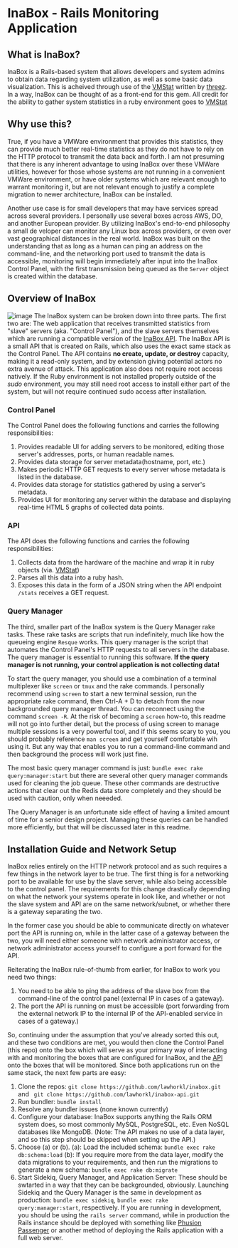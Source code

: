 # InaBox - Rails Monitoring Application

## What is InaBox?
InaBox is a Rails-based system that allows developers and system admins to obtain data regarding system utilization, as well as some basic data visualization. This is acheived through use of the [VMStat](https://github.com/threez/ruby-vmstat) written by [threez](https://github.com/threez). In a way, InaBox can be thought of as a front-end for this gem. All credit for the ability to gather system statistics in a ruby environment goes to [VMStat](https://github.com/threez/ruby-vmstat)

## Why use this?
True, if you have a VMWare environment that provides this statistics, they can provide much better real-time statistics as they do not have to rely on the HTTP protocol to transmit the data back and forth. I am not presuming that there is any inherent advantage to using InaBox over these VMWare utilities, however for those whose systems are not running in a convenient VMWare environment, or have older systems which are relevant enough to warrant monitoring it, but are not relevant enough to justify a complete migration to newer architecture, InaBox can be installed.

Another use case is for small developers that may have services spread across several providers. I personally use several boxes across AWS, DO, and another European provider. By utilizing InaBox's end-to-end philosophy a small de veloper can monitor any Linux box across providers, or even over vast geographical distances in the real world. InaBox was built on the understanding that as long as a human can ping an address on the command-line, and the networking port used to transmit the data is accessible, monitoring will begin immediately after input into the InaBox Control Panel, with the first transmission being queued as the `Server` object is created within the database.

## Overview of InaBox
![image](https://user-images.githubusercontent.com/12615997/43338936-e0bad144-91a5-11e8-89cb-5589e6bb20fd.png)
The InaBox system can be broken down into three parts. The first two are: The web application that receives transmitted statistics from "slave" servers (aka. "Control Panel"), and the slave servers themselves which are running a compatible version of the [InaBox API](). The InaBox API is a small API that is created on Rails, which also uses the exact same stack as the Control Panel. The API contains __no create, update, or destroy__ capacity, making it a read-only system, and by extension giving potential actors no extra avenue of attack. This application also does not require root access natively. If the Ruby environment is not installed properly outside of the _sudo_ environment, you may still need root access to install either part of the system, but will not require continued sudo access after installation.

### Control Panel
The Control Panel does the following functions and carries the following responsibilities:
1. Provides readable UI for adding servers to be monitored, editing those server's addresses, ports, or human readable names. 
2. Provides data storage for server metadata(hostname, port, etc.)
3. Makes periodic HTTP GET requests to every server whose metadata is listed in the database.
4. Provides data storage for statistics gathered by using a server's metadata.
5. Provides UI for monitoring any server within the database and displaying real-time HTML 5 graphs of collected data points.

### API
The API does the following functions and carries the following responsibilities:
1. Collects data from the hardware of the machine and wrap it in ruby objects (via. [VMStat](https://github.com/threez/ruby-vmstat))
2. Parses all this data into a ruby hash.
3. Exposes this data in the form of a JSON string when the API endpoint `/stats` receives a GET request.

### Query Manager
The third, smaller part of the InaBox system is the Query Manager rake tasks. These rake tasks are scripts that run indefinitely, much like how the queueing engine `Resque` works. This query manager is the script that automates the Control Panel's HTTP requests to all servers in the database. The query manager is essential to running this software. __If the query manager is not running, your control application is not collecting data!__

To start the query manager, you should use a combination of a terminal multiplexer like `screen` or `tmux` and the rake commands. I personally recommend using `screen` to start a new terminal session, run the appropriate rake command, then Ctrl-A + D to detach from the now backgrounded query manager thread. You can reconnect using the command `screen -R`. At the risk of becoming a `screen` how-to, this readme will not go into further detail, but the process of using screen to manage multiple sessions is a very powerful tool, and if this seems scary to you, you should probably reference `man screen` and get yourself comfortable wih using it. But any way that enables you to run a command-line command and then background the process will work just fine.

The most basic query manager command is just: `bundle exec rake query:manager:start` but there are several other query manager commands used for cleaning the job queue. These other commands are destructive actions that clear out the Redis data store completely and they should be used with caution, only when neeeded.

The Query Manager is an unfortunate side effect of having a limited amount of time for a senior design project. Managing these queries can be handled more efficiently, but that will be discussed later in this readme.

## Installation Guide and Network Setup
InaBox relies entirely on the HTTP network protocol and as such requires a few things in the network layer to be true. The first thing is for a networking port to be available for use by the slave server, while also being accessible to the control panel. The requirements for this change drastically depending on what the network your systems operate in look like, and whether or not the slave system and API are on the same network/subnet, or whether there is a gateway separating the two. 

In the former case you should be able to communicate directly on whatever port the API is running on, while in the latter case of a gateway between the two, you will need either someone with network administrator access, or network administrator access yourself to configure a port forward for the API.

Reiterating the InaBox rule-of-thumb from earlier, for InaBox to work you need two things:
1. You need to be able to ping the address of the slave box from the command-line of the control panel (external IP in cases of a gateway).
2. The port the API is running on must be accessible (port forwarding from the external network IP to the internal IP of the API-enabled service in cases of a gateway.)

So, continuing under the assumption that you've already sorted this out, and these two conditions are met, you would then clone the Control Panel (this repo) onto the box which will serve as your primary way of interacting with and monitoring the boxes that are configured for InaBox, and the [API]() onto the boxes that will be monitored. Since both applications run on the same stack, the next few parts are easy:

1. Clone the repos: `git clone https://github.com/lawhorkl/inabox.git` and `
git clone https://github.com/lawhorkl/inabox-api.git`
2. Run bundler: `bundle install`
3. Resolve any bundler issues (none known currently)
4. Configure your database: InaBox supports anything the Rails ORM system does, so most commonly MySQL, PostgreSQL, etc. Even NoSQL databases like MongoDB. (Note: The API makes no use of a data layer, and so this step should be skipped when setting up the API.)
5. Choose (a) or (b). (a): Load the included schema: `bundle exec rake db:schema:load` (b): If you require more from the data layer, modify the data migrations to your requirements, and then run the migrations to generate a new schema: `bundle exec rake db:migrate`
6. Start Sidekiq, Query Manager, and Application Server: These should be swtarted in a way that they can be backgrounded, obviously. Launching Sidekiq and the Query Manager is the same in development as production: `bundle exec sidekiq`, `bundle exec rake query:manager:start`, respectively. If you are running in development, you should be using the `rails server` command, while in production the Rails instance should be deployed with something like [Phusion Passenger](https://www.phusionpassenger.com/) or another method of deploying the Rails application with a full web server.
